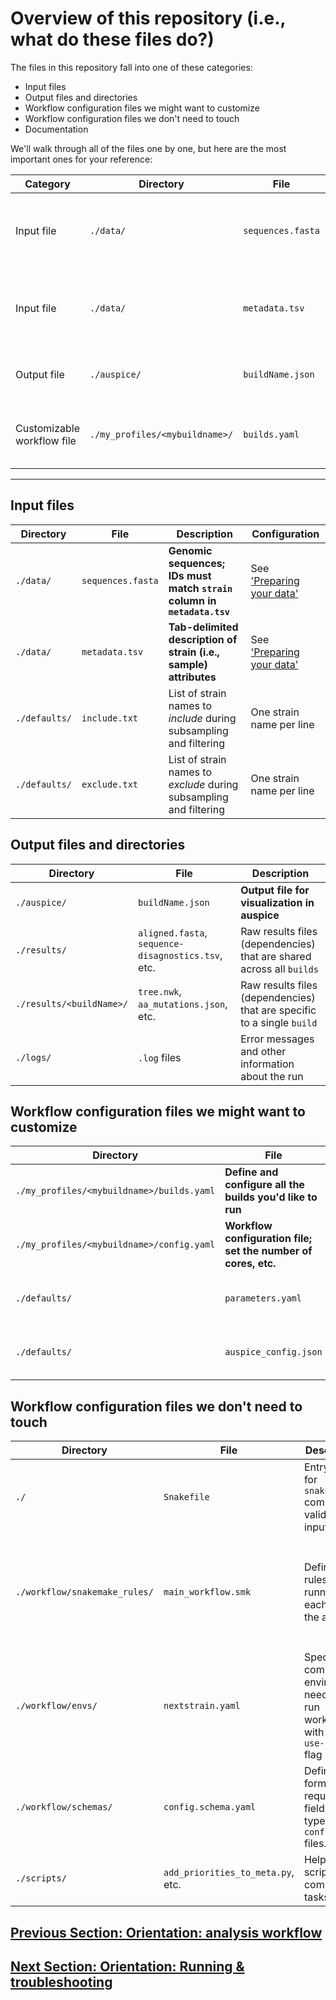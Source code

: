 # Overview of this repository (i.e., what do these files do?)
<!-- WARNING -->
<!-- Do not edit this file from within the docs.nextstrain.org repository. -->
<!-- It is fetched from another repository to be included in the docs.nextstrain.org build. -->
<!-- So, if you edit it after it is fetched into docs.nextstrain.org, your changes will be lost. -->
<!-- Instead, edit this file in its own repository and commit your changes there. -->
<!-- For more details on this (temporary) implementation, see https://github.com/nextstrain/docs.nextstrain.org#fetching-of-documents-from-other-repositories -->
<!-- This file is fetched from: https://github.com/nextstrain/ncov/blob/master/docs/orientation-files.md -->
<!-- WARNING -->
<!-- WARNING -->
<!-- WARNING -->

The files in this repository fall into one of these categories:  
* Input files  
* Output files and directories  
* Workflow configuration files we might want to customize  
* Workflow configuration files we don't need to touch  
* Documentation  

We'll walk through all of the files one by one, but here are the most important ones for your reference:  

|Category| Directory | File | Description | Configuration|  
|-----|-----|-----|------|-----|
|Input file|`./data/`|`sequences.fasta`|**Genomic sequences; IDs must match `strain` column in `metadata.tsv`**| See ['Preparing your data'](data-prep.md)
|Input file|`./data/`|`metadata.tsv`|**Tab-delimited description of strain (i.e., sample) attributes**|See ['Preparing your data'](data-prep.md)|
|Output file|`./auspice/`|`buildName.json`|**Output file for visualization in auspice**||
|Customizable workflow file|`./my_profiles/<mybuildname>/`|`builds.yaml`|**Define and parameterize all the builds you'd like to run**|See our [customization guide](customizing-analysis.md)|


-----


## Input files  

| Directory | File | Description | Configuration|  
|-----|-----|-----|------|
|`./data/`|`sequences.fasta`|**Genomic sequences; IDs must match `strain` column in `metadata.tsv`**| See ['Preparing your data'](data-prep.md)
|`./data/`|`metadata.tsv`|**Tab-delimited description of strain (i.e., sample) attributes**|See ['Preparing your data'](data-prep.md)|
|`./defaults/`|`include.txt`| List of strain names to _include_ during subsampling and filtering | One strain name per line|  
|`./defaults/`|`exclude.txt`|List of strain names to _exclude_ during subsampling and filtering|One strain name per line|


## Output files and directories  

| Directory | File | Description |
|-----|-----|-----|
|`./auspice/`|`buildName.json`|**Output file for visualization in auspice**|
|`./results/`|`aligned.fasta`, `sequence-disagnostics.tsv`, etc.|Raw results files (dependencies) that are shared across all `builds`|
|`./results/<buildName>/`|`tree.nwk`, `aa_mutations.json`, etc.|Raw results files (dependencies) that are specific to a single `build`|
|`./logs/`|`.log` files|Error messages and other information about the run|


## Workflow configuration files we might want to customize  

| Directory | File | Description | Configuration |
|-----|-----|-----|----|
|`./my_profiles/<mybuildname>/builds.yaml`|**Define and configure all the builds you'd like to run**|See our [customization guide](customizing-analysis.md)|
|`./my_profiles/<mybuildname>/config.yaml`|**Workflow configuration file; set the number of cores, etc.**|See our [customization guide](customizing-analysis.md)|
|`./defaults/`|`parameters.yaml`|**Default analysis configuration file**|Override these settings in `./my_profiles/.../builds.yaml`|
|`./defaults/`|`auspice_config.json`|**Default visualization configuration file**|Override these settings in `./my_profiles/.../auspice_config.yaml`|See our [customization guide](customizing-visualization.md)|


## Workflow configuration files we don't need to touch

| Directory | File | Description | Configuration|
|-----|-----|-----|-----|
|`./`|`Snakefile`|Entry point for `snakemake` commands; validates input.|No modification needed|
|`./workflow/snakemake_rules/`|`main_workflow.smk`|Defines rules for running each step in the analysis|Modify your `builds.yaml` file, rather than hardcode changes into the snakemake file itself|
|`./workflow/envs/`|`nextstrain.yaml`|Specifies computing environment needed to run workflow with the `--use-conda` flag|No modification needed|
|`./workflow/schemas/`|`config.schema.yaml`|Defines format (e.g., required fields and types) for  `config.yaml` files.|Useful reference, but no modification needed.|
|`./scripts/`| `add_priorities_to_meta.py`, etc.| Helper scripts for common tasks | No modification needed |

## [Previous Section: Orientation: analysis workflow](orientation-workflow.md)
## [Next Section: Orientation: Running & troubleshooting](running.md)
